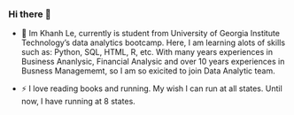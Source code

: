 ### Hi there 👋

<!--
**Kevinle76/Kevinle76** is a ✨ _special_ ✨ repository because its `README.md` (this file) appears on your GitHub profile.

Here are some ideas to get you started:

- 🔭 I’m currently working on ...
- 🌱 I’m currently learning ...
- 👯 I’m looking to collaborate on ...
- 🤔 I’m looking for help with ...
- 💬 Ask me about ...
- 📫 How to reach me: ...
- 😄 Pronouns: ...
- ⚡ Fun fact: ...
-->


- 🔭 Im Khanh Le, currently is student from University of Georgia Institute Technology’s data analytics bootcamp. Here, I am learning alots of skills such as: Python,   SQL, HTML, R, etc. With many years experiences in Business Ananlysic, Financial Analysic and over 10 years experiences in Busness Managememt, so I am so exicited to join Data Analytic team.

- ⚡ I love reading books and running. My wish I can run at all states. Until now, I have running at 8 states.
